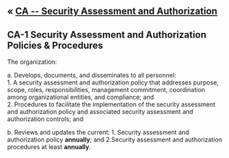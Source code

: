 &laquo; [CA -- Security Assessment and Authorization](../index.md)
---
## CA-1 Security Assessment and Authorization Policies & Procedures
The organization:   

a. Develops, documents, and disseminates to all personnel:    
    1. A security assessment and authorization policy that addresses purpose, scope, roles, responsibilities, management commitment, coordination among organizational entities, and compliance; and    
    2. Procedures to facilitate the implementation of the security assessment and authorization policy and associated security assessment and authorization controls; and
   
b. Reviews and updates the current:
    1. Security assessment and authorization policy **annually**; and
    2.Security assessment and authorization procedures at least **annually**.
